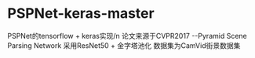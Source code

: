 # PSPNet-keras-master
PSPNet的tensorflow + keras实现/n
论文来源于CVPR2017 --Pyramid Scene Parsing Network
采用ResNet50 + 金字塔池化
数据集为CamVid街景数据集

